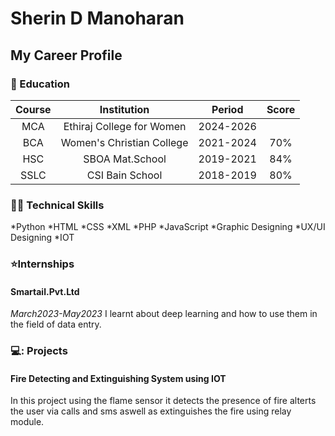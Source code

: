 # Sherin D Manoharan
## My Career Profile
### :book: Education
Course | Institution | Period | Score 
:----------:|:-------------:|:-----------: |:-----------:
   MCA   |   Ethiraj College for Women   |    2024-2026     |    
   BCA  |    Women's Christian College    |    2021-2024      |     70%
   HSC   |   SBOA Mat.School    |    2019-2021    |    84%
   SSLC  |    CSI Bain School    |    2018-2019     |     80%
   
### 👩‍💼 Technical Skills
*Python
*HTML
*CSS
*XML
*PHP
*JavaScript
*Graphic Designing
*UX/UI Designing
*IOT

### ⭐Internships
#### Smartail.Pvt.Ltd
_March2023-May2023_
I learnt about deep learning and how to use them in the field of data entry.

### 💻: Projects
#### Fire Detecting and Extinguishing System using IOT
In this project using the flame sensor it detects the presence of fire alterts the user via calls and sms aswell as extinguishes the fire using relay module.
